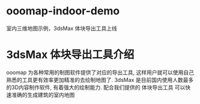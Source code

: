 # ooomap-indoor-demo
室内三维地图示例，3dsMax 体块导出工具上线
# 3dsMax 体块导出工具介绍
ooomap 为各种常用的制图软件提供了对应的导出工具, 这样用户就可以使用自己熟悉的工具更有效率更加精准的去绘制地图了.
3dsMax 是目前国内使用人数最多的3D内容制作软件, 有着强大的绘制能力. 配合我们提供的 体块导出工具 可以快速准确的生成建筑的室内地图
